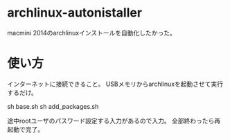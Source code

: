 # archlinux-autonistaller

macmini 2014のarchlinuxインストールを自動化したかった。

# 使い方

インターネットに接続できること。
USBメモリからarchlinuxを起動させて実行するだけ。

sh base.sh
sh add_packages.sh

途中rootユーザのパスワード設定する入力があるので入力。
全部終わったら再起動で完了。
